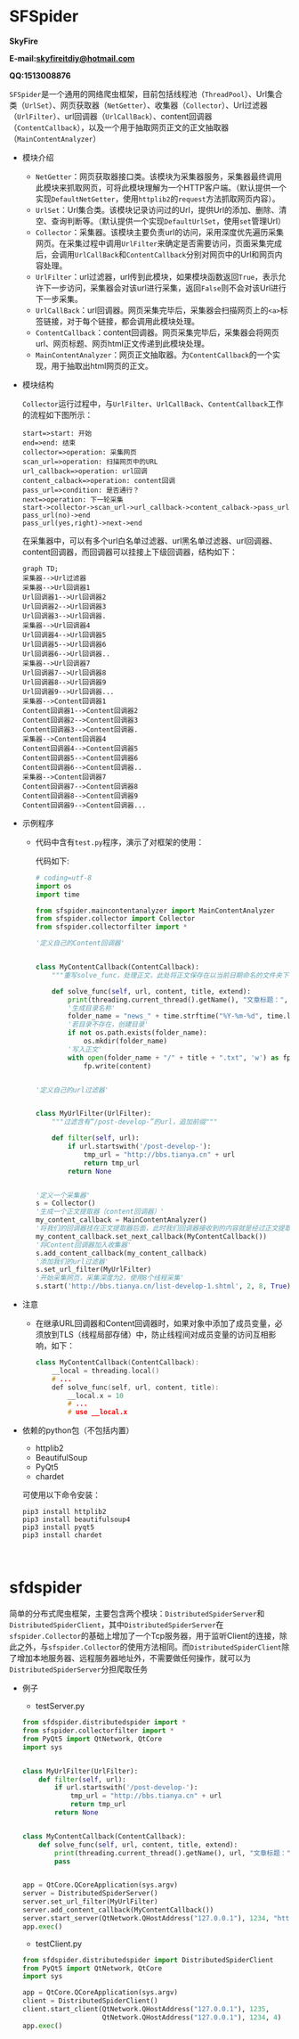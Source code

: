 # SFSpider

**SkyFire**

**E-mail:skyfireitdiy@hotmail.com**

**QQ:1513008876**



`SFSpider`是一个通用的网络爬虫框架，目前包括线程池（`ThreadPool`）、Url集合类（`UrlSet`）、网页获取器（`NetGetter`）、收集器（`Collector`）、Url过滤器（`UrlFilter`）、url回调器（`UrlCallBack`）、content回调器（`ContentCallback`），以及一个用于抽取网页正文的正文抽取器（`MainContentAnalyzer`）

* 模块介绍
    * `NetGetter`：网页获取器接口类。该模块为采集器服务，采集器最终调用此模块来抓取网页，可将此模块理解为一个HTTP客户端。（默认提供一个实现`DefaultNetGetter`，使用`httplib2`的`request`方法抓取网页内容）。
    * `UrlSet`：Url集合类。该模块记录访问过的Url，提供Url的添加、删除、清空、查询判断等。（默认提供一个实现`DefaultUrlSet`，使用`set`管理Url）
    * `Collector`：采集器。该模块主要负责url的访问，采用深度优先遍历采集网页。在采集过程中调用`UrlFilter`来确定是否需要访问，页面采集完成后，会调用`UrlCallBack`和`ContentCallback`分别对网页中的Url和网页内容处理。
    * `UrlFilter`：url过滤器，url传到此模块，如果模块函数返回`True`，表示允许下一步访问，采集器会对该url进行采集，返回`False`则不会对该Url进行下一步采集。
    * `UrlCallBack`：url回调器。网页采集完毕后，采集器会扫描网页上的`<a>`标签链接，对于每个链接，都会调用此模块处理。
    * `ContentCallback`：content回调器。网页采集完毕后，采集器会将网页url、网页标题、网页html正文传递到此模块处理。
    * `MainContentAnalyzer`：网页正文抽取器。为`ContentCallback`的一个实现，用于抽取出html网页的正文。

* 模块结构

    `Collector`运行过程中，与`UrlFilter`、`UrlCallBack`、`ContentCallback`工作的流程如下图所示：

    ```flow
    start=>start: 开始
    end=>end: 结束
    collector=>operation: 采集网页
    scan_url=>operation: 扫描网页中的URL
    url_callback=>operation: url回调
    content_calback=>operation: content回调
    pass_url=>condition: 是否通行？
    next=>operation: 下一轮采集
    start->collector->scan_url->url_callback->content_calback->pass_url
    pass_url(no)->end
    pass_url(yes,right)->next->end
    ```

    ​在采集器中，可以有多个url白名单过滤器、url黑名单过滤器、url回调器、content回调器，而回调器可以挂接上下级回调器，结构如下：

    ```mermaid
    graph TD;
    采集器-->Url过滤器
    采集器-->Url回调器1
    Url回调器1-->Url回调器2
    Url回调器2-->Url回调器3
    Url回调器3-->Url回调器.
    采集器-->Url回调器4
    Url回调器4-->Url回调器5
    Url回调器5-->Url回调器6
    Url回调器6-->Url回调器..
    采集器-->Url回调器7
    Url回调器7-->Url回调器8
    Url回调器8-->Url回调器9
    Url回调器9-->Url回调器...
    采集器-->Content回调器1
    Content回调器1-->Content回调器2
    Content回调器2-->Content回调器3
    Content回调器3-->Content回调器.
    采集器-->Content回调器4
    Content回调器4-->Content回调器5
    Content回调器5-->Content回调器6
    Content回调器6-->Content回调器..
    采集器-->Content回调器7
    Content回调器7-->Content回调器8
    Content回调器8-->Content回调器9
    Content回调器9-->Content回调器...
    ```



* 示例程序

    * 代码中含有`test.py`程序，演示了对框架的使用：

        代码如下:

        ```python
        # coding=utf-8
        import os
        import time
        
        from sfspider.maincontentanalyzer import MainContentAnalyzer
        from sfspider.collector import Collector
        from sfspider.collectorfilter import *
        
        '定义自己的Content回调器'
        
        
        class MyContentCallback(ContentCallback):
            """重写solve_func，处理正文，此处将正文保存在以当前日期命名的文件夹下，文件名为网页标题"""
        
            def solve_func(self, url, content, title, extend):
                print(threading.current_thread().getName(), "文章标题：", title)
                '生成目录名称'
                folder_name = "news_" + time.strftime("%Y-%m-%d", time.localtime())
                '若目录不存在，创建目录'
                if not os.path.exists(folder_name):
                    os.mkdir(folder_name)
                '写入正文'
                with open(folder_name + "/" + title + ".txt", 'w') as fp:
                    fp.write(content)
        
        
        '定义自己的url过滤器'
        
        
        class MyUrlFilter(UrlFilter):
            """过滤含有“/post-develop-”的url，追加前缀"""
        
            def filter(self, url):
                if url.startswith('/post-develop-'):
                    tmp_url = "http://bbs.tianya.cn" + url
                    return tmp_url
                return None
        
        
        '定义一个采集器'
        s = Collector()
        '生成一个正文提取器（content回调器）'
        my_content_callback = MainContentAnalyzer()
        '将我们的回调器挂在正文提取器后面，此时我们回调器接收到的内容就是经过正文提取器处理过的内容了，如果后面还有处理，还可以再挂回调器'
        my_content_callback.set_next_callback(MyContentCallback())
        '将Content回调器加入收集器'
        s.add_content_callback(my_content_callback)
        '添加我们的url过滤器'
        s.set_url_filter(MyUrlFilter)
        '开始采集网页，采集深度为2，使用8个线程采集'
        s.start('http://bbs.tianya.cn/list-develop-1.shtml', 2, 8, True)
        ```

* 注意

    * 在继承URL回调器和Content回调器时，如果对象中添加了成员变量，必须放到TLS（线程局部存储）中，防止线程间对成员变量的访问互相影响，如下：

        ```cpp
        class MyContentCallback(ContentCallback):
        	__local = threading.local()
            # ...
            def solve_func(self, url, content, title):
        		__local.x = 10
                # ...
                # use __local.x
        ```


* 依赖的python包（不包括内置）

    * ​httplib2
    * BeautifulSoup
    * PyQt5
    * chardet

    可使用以下命令安装：

    ```shell
    pip3 install httplib2
    pip3 install beautifulsoup4
    pip3 install pyqt5
    pip3 install chardet
    ```

    ​
# sfdspider

简单的分布式爬虫框架，主要包含两个模块：`DistributedSpiderServer`和`DistributedSpiderClient`，其中`DistributedSpiderServer`在`sfspider.Collector`的基础上增加了一个Tcp服务器，用于监听Client的连接，除此之外，与`sfspider.Collector`的使用方法相同。而`DistributedSpiderClient`除了增加本地服务器、远程服务器地址外，不需要做任何操作，就可以为`DistributedSpiderServer`分担爬取任务

* 例子

    * testServer.py
    ```python
    from sfdspider.distributedspider import *
    from sfspider.collectorfilter import *
    from PyQt5 import QtNetwork, QtCore
    import sys
    
    
    class MyUrlFilter(UrlFilter):
        def filter(self, url):
            if url.startswith('/post-develop-'):
                tmp_url = "http://bbs.tianya.cn" + url
                return tmp_url
            return None
    
    
    class MyContentCallback(ContentCallback):
        def solve_func(self, url, content, title, extend):
            print(threading.current_thread().getName(), url, "文章标题：", title, extend)
            pass
    
    
    app = QtCore.QCoreApplication(sys.argv)
    server = DistributedSpiderServer()
    server.set_url_filter(MyUrlFilter)
    server.add_content_callback(MyContentCallback())
    server.start_server(QtNetwork.QHostAddress("127.0.0.1"), 1234, "http://bbs.tianya.cn/list-develop-1.shtml", 2, 4, False)
    app.exec()

    ```
    
    * testClient.py
    ```python
    from sfdspider.distributedspider import DistributedSpiderClient
    from PyQt5 import QtNetwork, QtCore
    import sys
    
    app = QtCore.QCoreApplication(sys.argv)
    client = DistributedSpiderClient()
    client.start_client(QtNetwork.QHostAddress("127.0.0.1"), 1235,
                        QtNetwork.QHostAddress("127.0.0.1"), 1234, 4)
    app.exec()
    ```

 